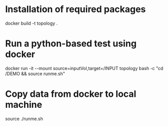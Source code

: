 
# Installation of required packages
docker build -t topology .

# Run a python-based test using docker

docker run -it --mount source=inputVol,target=/INPUT topology bash -c "cd /DEMO && source runme.sh"

# Copy data from docker to local machine
source ./runme.sh


